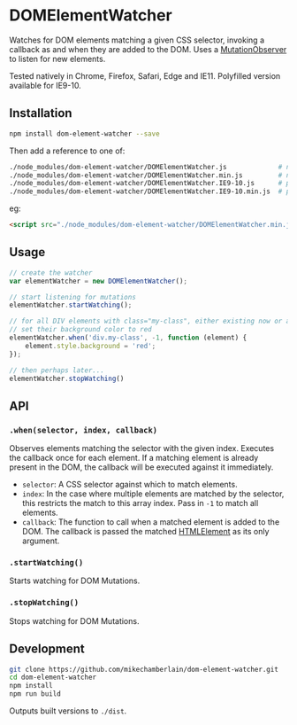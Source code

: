 # DOMElementWatcher

Watches for DOM elements matching a given CSS selector, invoking a callback as and when they are added to the DOM. 
Uses a [MutationObserver](https://developer.mozilla.org/en/docs/Web/API/MutationObserver) to listen for new elements. 

Tested natively in Chrome, Firefox, Safari, Edge and IE11.  Polyfilled version available for IE9-10.

## Installation

```bash
npm install dom-element-watcher --save
```

Then add a reference to one of:

```bash
./node_modules/dom-element-watcher/DOMElementWatcher.js             # native (~4KB)
./node_modules/dom-element-watcher/DOMElementWatcher.min.js         # native, minified (<1KB)
./node_modules/dom-element-watcher/DOMElementWatcher.IE9-10.js      # polyfilled for old IE (~24KB)
./node_modules/dom-element-watcher/DOMElementWatcher.IE9-10.min.js  # polyfilled for old IE, minified (~7KB)
```

eg:

```html
<script src="./node_modules/dom-element-watcher/DOMElementWatcher.min.js"></script>
```

## Usage

```javascript
// create the watcher
var elementWatcher = new DOMElementWatcher();

// start listening for mutations
elementWatcher.startWatching();

// for all DIV elements with class="my-class", either existing now or added to the DOM in the future, 
// set their background color to red
elementWatcher.when('div.my-class', -1, function (element) {
    element.style.background = 'red';
});

// then perhaps later...
elementWatcher.stopWatching()

```

## API

### `.when(selector, index, callback)`

Observes elements matching the selector with the given index. Executes the callback once for each element.
If a matching element is already present in the DOM, the callback will be executed against it immediately.

- `selector`: A CSS selector against which to match elements.
- `index`: In the case where multiple elements are matched by the selector, this restricts the match to this array index. Pass in `-1` to match all elements.
- `callback`: The function to call when a matched element is added to the DOM. The callback is passed the matched 
[HTMLElement](https://developer.mozilla.org/en/docs/Web/API/HTMLElement) as its only argument.

### `.startWatching()`

Starts watching for DOM Mutations. 

### `.stopWatching()`

Stops watching for DOM Mutations.

## Development

```bash
git clone https://github.com/mikechamberlain/dom-element-watcher.git
cd dom-element-watcher
npm install
npm run build
```

Outputs built versions to `./dist`.